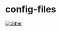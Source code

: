 # config-files

[![Gitter](https://badges.gitter.im/Join%20Chat.svg)](https://gitter.im/FLIHABI/config-files?utm_source=badge&utm_medium=badge&utm_campaign=pr-badge&utm_content=badge)